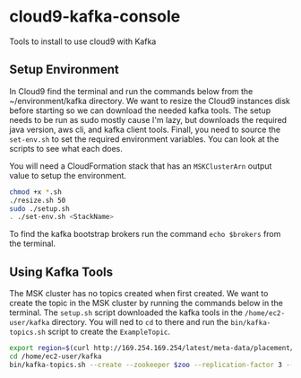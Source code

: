 # cloud9-kafka-console
Tools to install to use cloud9 with Kafka

## Setup Environment
In Cloud9 find the terminal and run the commands below from the ~/environment/kafka directory. We want to resize the Cloud9 instances disk before starting so we can download the needed kafka tools. The setup needs to be run as sudo mostly cause I'm lazy, but downloads the required java version, aws cli, and kafka client tools. Finall, you need to source the `set-env.sh` to set the required environment variables. You can look at the scripts to see what each does.

You will need a CloudFormation stack that has an `MSKClusterArn` output value to setup the environment.

```bash
chmod +x *.sh
./resize.sh 50 
sudo ./setup.sh
. ./set-env.sh <StackName>
```

To find the kafka bootstrap brokers run the command `echo $brokers` from the terminal.

## Using Kafka Tools

The MSK cluster has no topics created when first created. We want to create the topic in the MSK cluster by running the commands below in the terminal. The `setup.sh` script downloaded the kafka tools in the `/home/ec2-user/kafka` directory. You will ned to `cd` to there and run the `bin/kafka-topics.sh` script to create the `ExampleTopic`.

```bash
export region=$(curl http://169.254.169.254/latest/meta-data/placement/region)
cd /home/ec2-user/kafka
bin/kafka-topics.sh --create --zookeeper $zoo --replication-factor 3 --partitions 3 --topic <Topic>
```